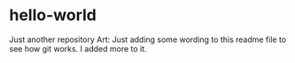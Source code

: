 # hello-world
Just another repository
Art: Just adding some wording to this readme file to see how git works.
I added more to it.
